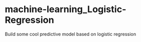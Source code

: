 # machine-learning_Logistic-Regression
Build some cool predictive model based on logistic regression

